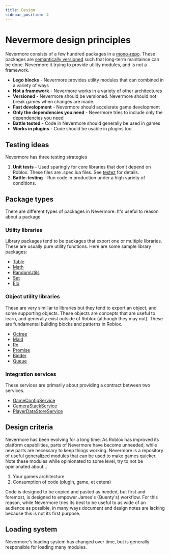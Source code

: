 ```yaml
---
title: Design
sidebar_position: 4
---
```


# Nevermore design principles

Nevermore consists of a few hundred packages in a [mono-repo](https://en.wikipedia.org/wiki/Monorepo). These packages are [semantically versioned](https://semver.org/) such that long-term maintaince can be done. Nevermore it trying to provide utility modules, and is not a framework.

* **Lego blocks** - Nevermore provides utility modules that can combined in a variety of ways
* **Not a framework** - Nevermore works in a variety of other architectures
* **Versioned** - Nevermore should be versioned. Nevermore should not break games when changes are made.
* **Fast development** - Nevermore should accelerate game development
* **Only the dependencies you need** - Nevermore tries to include only the dependencies you need
* **Battle tested** - Code in Nevermore should generally be used in games
* **Works in plugins** - Code should be usable in plugins too


## Testing ideas
Nevermore has three testing strategies

1. **Unit tests** - Used sparingly for core libraries that don't depend on Roblox. These files are .spec.lua files. See [testez](https://roblox.github.io/testez/) for details.
3. **Battle-testing** - Run code in production under a high variety of conditions.

## Package types
There are different types of packages in Nevermore. It's useful to reason about a package

### Utility libraries
Library packages tend to be packages that export one or multiple libraries. These are usually pure utility functions. Here are some sample library packages:

* [Table](/api/Table)
* [Math](/api/Math)
* [RandomUtils](/api/RandomUtils)
* [Set](/api/Set)
* [Elo](/api/EloUtils)

### Object utility libraries
These are very similiar to libraries but they tend to export an object, and some supporting objects. These objects are concepts that are useful to learn, and generally exist outside of Roblox (although they may not). These are fundamental building blocks and patterns in Roblox.

* [Octree](/api/Octree)
* [Maid](/api/Maid)
* [Rx](/api/Rx)
* [Promise](/api/Promise)
* [Binder](/api/Binder)
* [Queue](/api/Queue)

### Integration services
These services are primarily about providing a contract between two services.

* [GameConfigService](/api/GameConfigService)
* [CameraStackService](/api/CameraStackService)
* [PlayerDataStoreService](/api/PlayerDataStoreService)



## Design criteria

Nevermore has been evolving for a long time. As Roblox has improved its platform capabilities, parts of Nevermore have become unneeded, while new parts are necessary to keep
things working. Nevermore is a repository of useful generalized modules that can be used to make games quicker. Note these modules while opinionated to some level, try to not be
opinionated about...

1. Your games architecture
2. Consumption of code (plugin, game, et cetera)

Code is designed to be copied and pasted as needed, but first and foremost, is designed to empower James's (Quenty's) workflow. For this reason, while Nevermore tries its best to be useful
to as wide of an audience as possible, in many ways document and design notes are lacking because this is not its first purpose.


## Loading system

Nevermore's loading system has changed over time, but is generally responsible for loading many modules.

